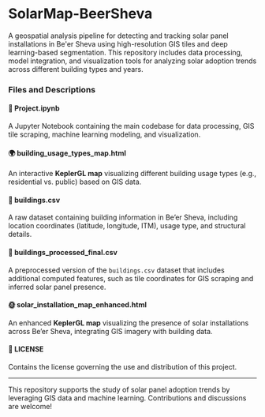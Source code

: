 # SolarMap-BeerSheva
A geospatial analysis pipeline for detecting and tracking solar panel installations in Be'er Sheva using high-resolution GIS tiles and deep learning-based segmentation. This repository includes data processing, model integration, and visualization tools for analyzing solar adoption trends across different building types and years.

### Files and Descriptions

#### 📓 Project.ipynb
A Jupyter Notebook containing the main codebase for data processing, GIS tile scraping, machine learning modeling, and visualization.

#### 🌍 building_usage_types_map.html
An interactive **KeplerGL map** visualizing different building usage types (e.g., residential vs. public) based on GIS data.

#### 📂 buildings.csv
A raw dataset containing building information in Be’er Sheva, including location coordinates (latitude, longitude, ITM), usage type, and structural details.

#### 📂 buildings_processed_final.csv
A preprocessed version of the `buildings.csv` dataset that includes additional computed features, such as tile coordinates for GIS scraping and inferred solar panel presence.

#### 🌞 solar_installation_map_enhanced.html
An enhanced **KeplerGL map** visualizing the presence of solar installations across Be’er Sheva, integrating GIS imagery with building data.

#### 📜 LICENSE
Contains the license governing the use and distribution of this project.

---

This repository supports the study of solar panel adoption trends by leveraging GIS data and machine learning. Contributions and discussions are welcome!
